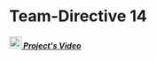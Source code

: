 # Team-Directive 14

##### [<img src="https://rawgit.com/Team-Namor/Presentation/master/imgs/youtube.png" height="22"/> Project's Video](https://youtu.be/C20CeZGH9Ek)